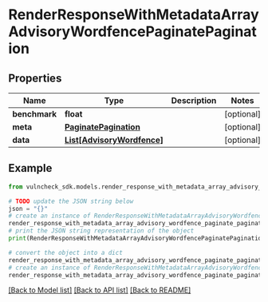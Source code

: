 # RenderResponseWithMetadataArrayAdvisoryWordfencePaginatePagination


## Properties

Name | Type | Description | Notes
------------ | ------------- | ------------- | -------------
**benchmark** | **float** |  | [optional] 
**meta** | [**PaginatePagination**](PaginatePagination.md) |  | [optional] 
**data** | [**List[AdvisoryWordfence]**](AdvisoryWordfence.md) |  | [optional] 

## Example

```python
from vulncheck_sdk.models.render_response_with_metadata_array_advisory_wordfence_paginate_pagination import RenderResponseWithMetadataArrayAdvisoryWordfencePaginatePagination

# TODO update the JSON string below
json = "{}"
# create an instance of RenderResponseWithMetadataArrayAdvisoryWordfencePaginatePagination from a JSON string
render_response_with_metadata_array_advisory_wordfence_paginate_pagination_instance = RenderResponseWithMetadataArrayAdvisoryWordfencePaginatePagination.from_json(json)
# print the JSON string representation of the object
print(RenderResponseWithMetadataArrayAdvisoryWordfencePaginatePagination.to_json())

# convert the object into a dict
render_response_with_metadata_array_advisory_wordfence_paginate_pagination_dict = render_response_with_metadata_array_advisory_wordfence_paginate_pagination_instance.to_dict()
# create an instance of RenderResponseWithMetadataArrayAdvisoryWordfencePaginatePagination from a dict
render_response_with_metadata_array_advisory_wordfence_paginate_pagination_from_dict = RenderResponseWithMetadataArrayAdvisoryWordfencePaginatePagination.from_dict(render_response_with_metadata_array_advisory_wordfence_paginate_pagination_dict)
```
[[Back to Model list]](../README.md#documentation-for-models) [[Back to API list]](../README.md#documentation-for-api-endpoints) [[Back to README]](../README.md)


